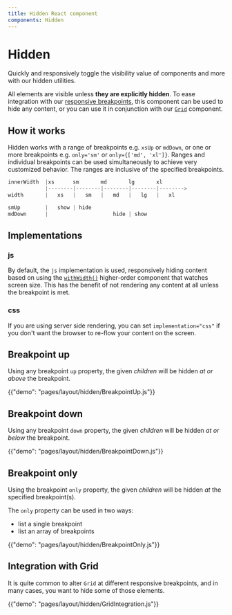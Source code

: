 ```yaml
---
title: Hidden React component
components: Hidden
---
```


# Hidden

<p class="description">Quickly and responsively toggle the visibility value of components and more with our hidden utilities.</p>

All elements are visible unless **they are explicitly hidden**.
To ease integration with our [responsive breakpoints](/layout/basics),
this component can be used to hide any content,
or you can use it in conjunction with our [`Grid`](/layout/grid) component.

## How it works

Hidden works with a range of breakpoints e.g. `xsUp` or `mdDown`, or one or more breakpoints e.g. `only='sm'` or `only={['md', 'xl']}`.
Ranges and individual breakpoints can be used simultaneously to achieve very customized behavior.
The ranges are inclusive of the specified breakpoints.

```js
innerWidth  |xs      sm       md       lg       xl
            |--------|--------|--------|--------|-------->
width       |   xs   |   sm   |   md   |   lg   |   xl

smUp        |   show | hide
mdDown      |                     hide | show

```

## Implementations

### js

By default, the `js` implementation is used, responsively hiding content based on using the [`withWidth()`](/layout/breakpoints#withwidth-) higher-order component that watches screen size.
This has the benefit of not rendering any content at all unless the breakpoint is met.

### css

If you are using server side rendering, you can set `implementation="css"` if you don't want the browser to re-flow your content on the screen.

## Breakpoint up

Using any breakpoint `up` property, the given *children* will be hidden *at or above* the breakpoint.

{{"demo": "pages/layout/hidden/BreakpointUp.js"}}

## Breakpoint down

Using any breakpoint `down` property, the given *children* will be hidden *at or below* the breakpoint.

{{"demo": "pages/layout/hidden/BreakpointDown.js"}}

## Breakpoint only

Using the breakpoint `only` property, the given *children* will be hidden *at* the specified breakpoint(s).

The `only` property can be used in two ways:
 - list a single breakpoint
 - list an array of breakpoints

{{"demo": "pages/layout/hidden/BreakpointOnly.js"}}

## Integration with Grid

It is quite common to alter `Grid` at different responsive breakpoints, and in many cases, you want to hide some of those elements.

{{"demo": "pages/layout/hidden/GridIntegration.js"}}

